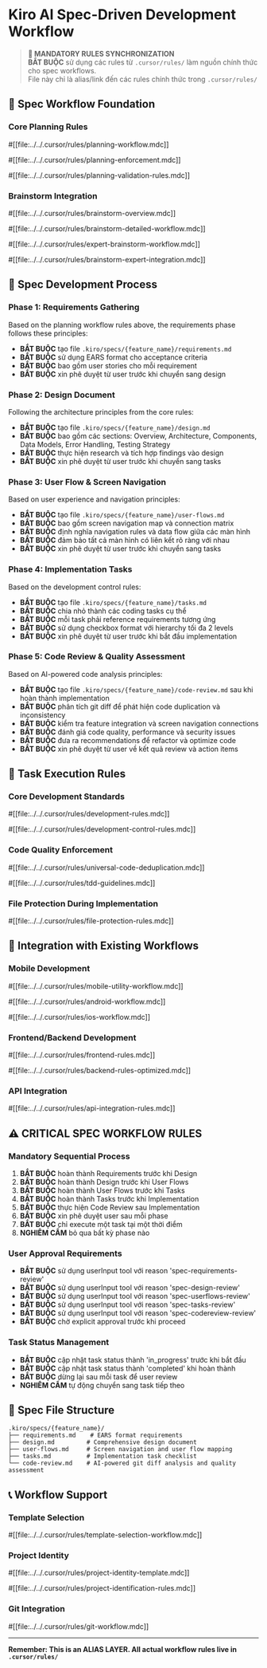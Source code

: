 # Kiro AI Spec-Driven Development Workflow

> **🔗 MANDATORY RULES SYNCHRONIZATION**  
> **BẮT BUỘC** sử dụng các rules từ `.cursor/rules/` làm nguồn chính thức cho spec workflows.  
> File này chỉ là alias/link đến các rules chính thức trong `.cursor/rules/`

## 🎯 Spec Workflow Foundation

### Core Planning Rules

#[[file:../../.cursor/rules/planning-workflow.mdc]]

#[[file:../../.cursor/rules/planning-enforcement.mdc]]

#[[file:../../.cursor/rules/planning-validation-rules.mdc]]

### Brainstorm Integration

#[[file:../../.cursor/rules/brainstorm-overview.mdc]]

#[[file:../../.cursor/rules/brainstorm-detailed-workflow.mdc]]

#[[file:../../.cursor/rules/expert-brainstorm-workflow.mdc]]

#[[file:../../.cursor/rules/brainstorm-expert-integration.mdc]]

## 🔄 Spec Development Process

### Phase 1: Requirements Gathering

Based on the planning workflow rules above, the requirements phase follows these principles:

- **BẮT BUỘC** tạo file `.kiro/specs/{feature_name}/requirements.md`
- **BẮT BUỘC** sử dụng EARS format cho acceptance criteria
- **BẮT BUỘC** bao gồm user stories cho mỗi requirement
- **BẮT BUỘC** xin phê duyệt từ user trước khi chuyển sang design

### Phase 2: Design Document

Following the architecture principles from the core rules:

- **BẮT BUỘC** tạo file `.kiro/specs/{feature_name}/design.md`
- **BẮT BUỘC** bao gồm các sections: Overview, Architecture, Components, Data Models, Error Handling, Testing Strategy
- **BẮT BUỘC** thực hiện research và tích hợp findings vào design
- **BẮT BUỘC** xin phê duyệt từ user trước khi chuyển sang tasks

### Phase 3: User Flow & Screen Navigation

Based on user experience and navigation principles:

- **BẮT BUỘC** tạo file `.kiro/specs/{feature_name}/user-flows.md`
- **BẮT BUỘC** bao gồm screen navigation map và connection matrix
- **BẮT BUỘC** định nghĩa navigation rules và data flow giữa các màn hình
- **BẮT BUỘC** đảm bảo tất cả màn hình có liên kết rõ ràng với nhau
- **BẮT BUỘC** xin phê duyệt từ user trước khi chuyển sang tasks

### Phase 4: Implementation Tasks

Based on the development control rules:

- **BẮT BUỘC** tạo file `.kiro/specs/{feature_name}/tasks.md`
- **BẮT BUỘC** chia nhỏ thành các coding tasks cụ thể
- **BẮT BUỘC** mỗi task phải reference requirements tương ứng
- **BẮT BUỘC** sử dụng checkbox format với hierarchy tối đa 2 levels
- **BẮT BUỘC** xin phê duyệt từ user trước khi bắt đầu implementation

### Phase 5: Code Review & Quality Assessment

Based on AI-powered code analysis principles:

- **BẮT BUỘC** tạo file `.kiro/specs/{feature_name}/code-review.md` sau khi hoàn thành implementation
- **BẮT BUỘC** phân tích git diff để phát hiện code duplication và inconsistency
- **BẮT BUỘC** kiểm tra feature integration và screen navigation connections
- **BẮT BUỘC** đánh giá code quality, performance và security issues
- **BẮT BUỘC** đưa ra recommendations để refactor và optimize code
- **BẮT BUỘC** xin phê duyệt từ user về kết quả review và action items

## 🎯 Task Execution Rules

### Core Development Standards

#[[file:../../.cursor/rules/development-rules.mdc]]

#[[file:../../.cursor/rules/development-control-rules.mdc]]

### Code Quality Enforcement

#[[file:../../.cursor/rules/universal-code-deduplication.mdc]]

#[[file:../../.cursor/rules/tdd-guidelines.mdc]]

### File Protection During Implementation

#[[file:../../.cursor/rules/file-protection-rules.mdc]]

## 🔄 Integration with Existing Workflows

### Mobile Development

#[[file:../../.cursor/rules/mobile-utility-workflow.mdc]]

#[[file:../../.cursor/rules/android-workflow.mdc]]

#[[file:../../.cursor/rules/ios-workflow.mdc]]

### Frontend/Backend Development

#[[file:../../.cursor/rules/frontend-rules.mdc]]

#[[file:../../.cursor/rules/backend-rules-optimized.mdc]]

### API Integration

#[[file:../../.cursor/rules/api-integration-rules.mdc]]

## ⚠️ CRITICAL SPEC WORKFLOW RULES

### Mandatory Sequential Process

1. **BẮT BUỘC** hoàn thành Requirements trước khi Design
2. **BẮT BUỘC** hoàn thành Design trước khi User Flows
3. **BẮT BUỘC** hoàn thành User Flows trước khi Tasks
4. **BẮT BUỘC** hoàn thành Tasks trước khi Implementation
5. **BẮT BUỘC** thực hiện Code Review sau Implementation
6. **BẮT BUỘC** xin phê duyệt user sau mỗi phase
7. **BẮT BUỘC** chỉ execute một task tại một thời điểm
8. **NGHIÊM CẤM** bỏ qua bất kỳ phase nào

### User Approval Requirements

- **BẮT BUỘC** sử dụng userInput tool với reason 'spec-requirements-review'
- **BẮT BUỘC** sử dụng userInput tool với reason 'spec-design-review'
- **BẮT BUỘC** sử dụng userInput tool với reason 'spec-userflows-review'
- **BẮT BUỘC** sử dụng userInput tool với reason 'spec-tasks-review'
- **BẮT BUỘC** sử dụng userInput tool với reason 'spec-codereview-review'
- **BẮT BUỘC** chờ explicit approval trước khi proceed

### Task Status Management

- **BẮT BUỘC** cập nhật task status thành 'in_progress' trước khi bắt đầu
- **BẮT BUỘC** cập nhật task status thành 'completed' khi hoàn thành
- **BẮT BUỘC** dừng lại sau mỗi task để user review
- **NGHIÊM CẤM** tự động chuyển sang task tiếp theo

## 🔧 Spec File Structure

```
.kiro/specs/{feature_name}/
├── requirements.md    # EARS format requirements
├── design.md         # Comprehensive design document
├── user-flows.md     # Screen navigation and user flow mapping
├── tasks.md          # Implementation task checklist
└── code-review.md    # AI-powered git diff analysis and quality assessment
```

## 📞 Workflow Support

### Template Selection

#[[file:../../.cursor/rules/template-selection-workflow.mdc]]

### Project Identity

#[[file:../../.cursor/rules/project-identity-template.mdc]]

#[[file:../../.cursor/rules/project-identification-rules.mdc]]

### Git Integration

#[[file:../../.cursor/rules/git-workflow.mdc]]

---

**Remember: This is an ALIAS LAYER. All actual workflow rules live in `.cursor/rules/`**
